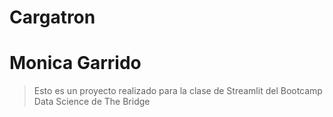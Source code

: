 # Cargatron

# Monica Garrido

> Esto es un proyecto realizado para la clase de Streamlit del Bootcamp Data Science de The Bridge
